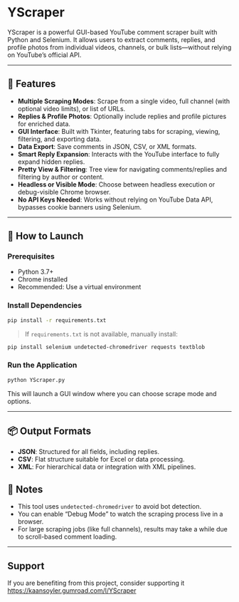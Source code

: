
# YScraper

YScraper is a powerful GUI-based YouTube comment scraper built with Python and Selenium. It allows users to extract comments, replies, and profile photos from individual videos, channels, or bulk lists—without relying on YouTube’s official API.

---

## 🔧 Features

* **Multiple Scraping Modes**: Scrape from a single video, full channel (with optional video limits), or list of URLs.
* **Replies & Profile Photos**: Optionally include replies and profile pictures for enriched data.
* **GUI Interface**: Built with Tkinter, featuring tabs for scraping, viewing, filtering, and exporting data.
* **Data Export**: Save comments in JSON, CSV, or XML formats.
* **Smart Reply Expansion**: Interacts with the YouTube interface to fully expand hidden replies.
* **Pretty View & Filtering**: Tree view for navigating comments/replies and filtering by author or content.
* **Headless or Visible Mode**: Choose between headless execution or debug-visible Chrome browser.
* **No API Keys Needed**: Works without relying on YouTube Data API, bypasses cookie banners using Selenium.

---

## 🚀 How to Launch

### Prerequisites

* Python 3.7+
* Chrome installed
* Recommended: Use a virtual environment

### Install Dependencies

```bash
pip install -r requirements.txt
```

> If `requirements.txt` is not available, manually install:

```bash
pip install selenium undetected-chromedriver requests textblob
```

### Run the Application

```bash
python YScraper.py
```

This will launch a GUI window where you can choose scrape mode and options.

---

## 📦 Output Formats

* **JSON**: Structured for all fields, including replies.
* **CSV**: Flat structure suitable for Excel or data processing.
* **XML**: For hierarchical data or integration with XML pipelines.



## 🧠 Notes

* This tool uses `undetected-chromedriver` to avoid bot detection.
* You can enable “Debug Mode” to watch the scraping process live in a browser.
* For large scraping jobs (like full channels), results may take a while due to scroll-based comment loading.

---

## Support
If you are benefiting from this project, consider supporting it
https://kaansoyler.gumroad.com/l/YScraper

